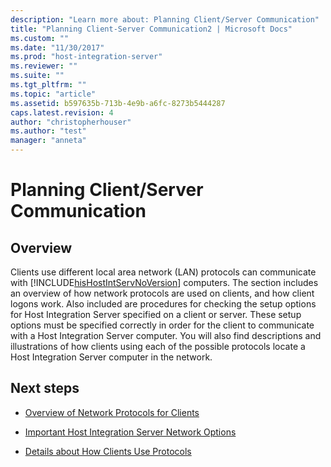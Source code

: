 ```yaml
---
description: "Learn more about: Planning Client/Server Communication"
title: "Planning Client-Server Communication2 | Microsoft Docs"
ms.custom: ""
ms.date: "11/30/2017"
ms.prod: "host-integration-server"
ms.reviewer: ""
ms.suite: ""
ms.tgt_pltfrm: ""
ms.topic: "article"
ms.assetid: b597635b-713b-4e9b-a6fc-8273b5444287
caps.latest.revision: 4
author: "christopherhouser"
ms.author: "test"
manager: "anneta"
---
```

# Planning Client/Server Communication

## Overview
Clients use different local area network (LAN) protocols can communicate with [!INCLUDE[hisHostIntServNoVersion](../includes/hishostintservnoversion-md.md)] computers. The section includes an overview of how network protocols are used on clients, and how client logons work. Also included are procedures for checking the setup options for Host Integration Server specified on a client or server. These setup options must be specified correctly in order for the client to communicate with a Host Integration Server computer. You will also find descriptions and illustrations of how clients using each of the possible protocols locate a Host Integration Server computer in the network.  
  
## Next steps
  
-   [Overview of Network Protocols for Clients](../core/overview-of-network-protocols-for-clients2.md)  
  
-   [Important Host Integration Server Network Options](../core/important-host-integration-server-network-options1.md)  
  
-   [Details about How Clients Use Protocols](../core/details-about-how-clients-use-protocols1.md)  
  
